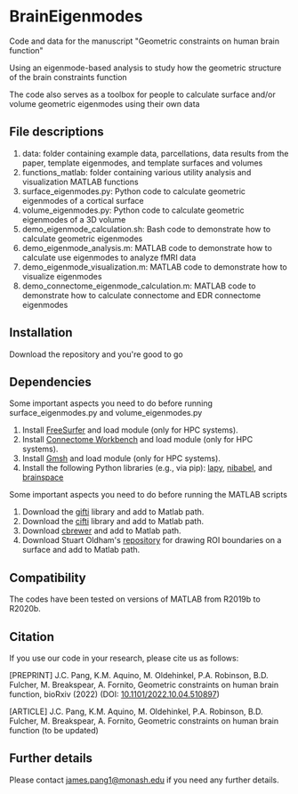 # BrainEigenmodes
Code and data for the manuscript "Geometric constraints on human brain function"

Using an eigenmode-based analysis to study how the geometric structure of the brain constraints function

The code also serves as a toolbox for people to calculate surface and/or volume geometric eigenmodes using their own data

## File descriptions

1. data: folder containing example data, parcellations, data results from the paper, template eigenmodes, and template surfaces and volumes
2. functions_matlab: folder containing various utility analysis and visualization MATLAB functions
3. surface_eigenmodes.py: Python code to calculate geometric eigenmodes of a cortical surface
4. volume_eigenmodes.py: Python code to calculate geometric eigenmodes of a 3D volume
5. demo_eigenmode_calculation.sh: Bash code to demonstrate how to calculate geometric eigenmodes
6. demo_eigenmode_analysis.m: MATLAB code to demonstrate how to calculate use eigenmodes to analyze fMRI data
7. demo_eigenmode_visualization.m: MATLAB code to demonstrate how to visualize eigenmodes
8. demo_connectome_eigenmode_calculation.m: MATLAB code to demonstrate how to calculate connectome and EDR connectome eigenmodes

## Installation

Download the repository and you're good to go

## Dependencies

Some important aspects you need to do before running surface_eigenmodes.py and volume_eigenmodes.py

1. Install [FreeSurfer](https://surfer.nmr.mgh.harvard.edu/fswiki/DownloadAndInstall) and load module (only for HPC systems).
2. Install [Connectome Workbench](https://www.humanconnectome.org/software/get-connectome-workbench) and load module (only for HPC systems).
3. Install [Gmsh](https://gmsh.info/) and load module (only for HPC systems).
4. Install the following Python libraries (e.g., via pip): [lapy](https://github.com/Deep-MI/LaPy), [nibabel](https://nipy.org/nibabel/), and [brainspace](https://brainspace.readthedocs.io/en/latest/pages/install.html)

Some important aspects you need to do before running the MATLAB scripts

1. Download the [gifti](https://github.com/gllmflndn/gifti) library and add to Matlab path.
2. Download the [cifti](https://github.com/Washington-University/cifti-matlab) library and add to Matlab path.
3. Download [cbrewer](https://au.mathworks.com/matlabcentral/fileexchange/34087-cbrewer-colorbrewer-schemes-for-matlab) and add to Matlab path.
4. Download Stuart Oldham's [repository](https://github.com/StuartJO/plotSurfaceROIBoundary) for drawing ROI boundaries on a surface and add to Matlab path. 

## Compatibility

The codes have been tested on versions of MATLAB from R2019b to R2020b.

## Citation

If you use our code in your research, please cite us as follows:

[PREPRINT] J.C. Pang, K.M. Aquino, M. Oldehinkel, P.A. Robinson, B.D. Fulcher, M. Breakspear, A. Fornito, Geometric constraints on human brain function, bioRxiv (2022) (DOI: [10.1101/2022.10.04.510897](https://www.biorxiv.org/content/10.1101/2022.10.04.510897v1))

[ARTICLE] J.C. Pang, K.M. Aquino, M. Oldehinkel, P.A. Robinson, B.D. Fulcher, M. Breakspear, A. Fornito, Geometric constraints on human brain function (to be updated)

## Further details

Please contact james.pang1@monash.edu if you need any further details.

